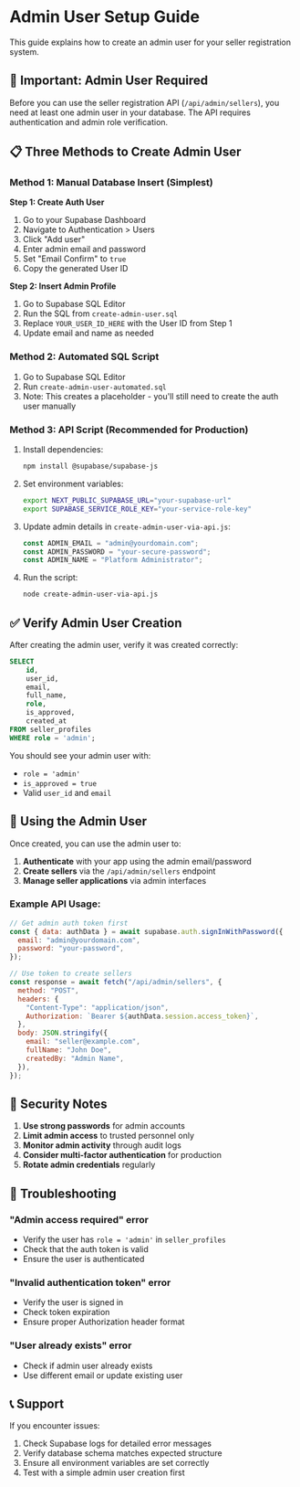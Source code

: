 # Admin User Setup Guide

This guide explains how to create an admin user for your seller registration system.

## 🚨 Important: Admin User Required

Before you can use the seller registration API (`/api/admin/sellers`), you need at least one admin user in your database. The API requires authentication and admin role verification.

## 📋 Three Methods to Create Admin User

### Method 1: Manual Database Insert (Simplest)

**Step 1: Create Auth User**

1. Go to your Supabase Dashboard
2. Navigate to Authentication > Users
3. Click "Add user"
4. Enter admin email and password
5. Set "Email Confirm" to `true`
6. Copy the generated User ID

**Step 2: Insert Admin Profile**

1. Go to Supabase SQL Editor
2. Run the SQL from `create-admin-user.sql`
3. Replace `YOUR_USER_ID_HERE` with the User ID from Step 1
4. Update email and name as needed

### Method 2: Automated SQL Script

1. Go to Supabase SQL Editor
2. Run `create-admin-user-automated.sql`
3. Note: This creates a placeholder - you'll still need to create the auth user manually

### Method 3: API Script (Recommended for Production)

1. Install dependencies:

   ```bash
   npm install @supabase/supabase-js
   ```

2. Set environment variables:

   ```bash
   export NEXT_PUBLIC_SUPABASE_URL="your-supabase-url"
   export SUPABASE_SERVICE_ROLE_KEY="your-service-role-key"
   ```

3. Update admin details in `create-admin-user-via-api.js`:

   ```javascript
   const ADMIN_EMAIL = "admin@yourdomain.com";
   const ADMIN_PASSWORD = "your-secure-password";
   const ADMIN_NAME = "Platform Administrator";
   ```

4. Run the script:
   ```bash
   node create-admin-user-via-api.js
   ```

## ✅ Verify Admin User Creation

After creating the admin user, verify it was created correctly:

```sql
SELECT
    id,
    user_id,
    email,
    full_name,
    role,
    is_approved,
    created_at
FROM seller_profiles
WHERE role = 'admin';
```

You should see your admin user with:

- `role = 'admin'`
- `is_approved = true`
- Valid `user_id` and `email`

## 🔐 Using the Admin User

Once created, you can use the admin user to:

1. **Authenticate** with your app using the admin email/password
2. **Create sellers** via the `/api/admin/sellers` endpoint
3. **Manage seller applications** via admin interfaces

### Example API Usage:

```javascript
// Get admin auth token first
const { data: authData } = await supabase.auth.signInWithPassword({
  email: "admin@yourdomain.com",
  password: "your-password",
});

// Use token to create sellers
const response = await fetch("/api/admin/sellers", {
  method: "POST",
  headers: {
    "Content-Type": "application/json",
    Authorization: `Bearer ${authData.session.access_token}`,
  },
  body: JSON.stringify({
    email: "seller@example.com",
    fullName: "John Doe",
    createdBy: "Admin Name",
  }),
});
```

## 🚨 Security Notes

1. **Use strong passwords** for admin accounts
2. **Limit admin access** to trusted personnel only
3. **Monitor admin activity** through audit logs
4. **Consider multi-factor authentication** for production
5. **Rotate admin credentials** regularly

## 🔧 Troubleshooting

### "Admin access required" error

- Verify the user has `role = 'admin'` in `seller_profiles`
- Check that the auth token is valid
- Ensure the user is authenticated

### "Invalid authentication token" error

- Verify the user is signed in
- Check token expiration
- Ensure proper Authorization header format

### "User already exists" error

- Check if admin user already exists
- Use different email or update existing user

## 📞 Support

If you encounter issues:

1. Check Supabase logs for detailed error messages
2. Verify database schema matches expected structure
3. Ensure all environment variables are set correctly
4. Test with a simple admin user creation first
